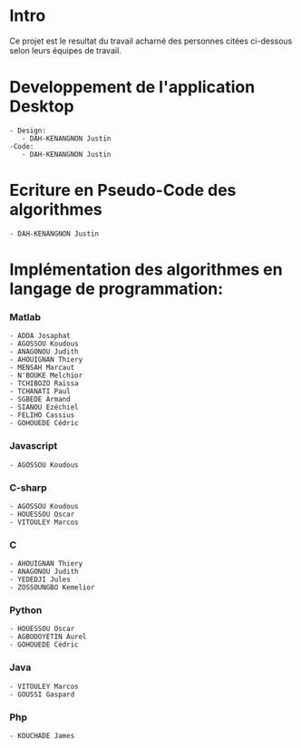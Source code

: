 # Intro

Ce projet est le resultat du travail acharné des personnes citées ci-dessous selon leurs équipes de travail.


# Developpement de l'application Desktop
    - Design:
       - DAH-KENANGNON Justin
    -Code:
       - DAH-KENANGNON Justin



# Ecriture en Pseudo-Code des algorithmes
    - DAH-KENANGNON Justin

# Implémentation des algorithmes en langage de programmation:

### Matlab
    - ADDA Josaphat
    - AGOSSOU Koudous
    - ANAGONOU Judith
    - AHOUIGNAN Thiery
    - MENSAH Marcaut
    - N'BOUKE Melchior
    - TCHIBOZO Raïssa
    - TCHANATI Paul
    - SGBEDE Armand
    - SIANOU Ezéchiel
    - FELIHO Cassius
    - GOHOUEDE Cédric


### Javascript
    - AGOSSOU Koudous

### C-sharp
    - AGOSSOU Koudous
    - HOUESSOU Oscar
    - VITOULEY Marcos

### C
    - AHOUIGNAN Thiery
    - ANAGONOU Judith
    - YEDEDJI Jules
    - ZOSSOUNGBO Kemelior

### Python
    - HOUESSOU Oscar
    - AGBODOYETIN Aurel
    - GOHOUEDE Cédric

### Java
    - VITOULEY Marcos
    - GOUSSI Gaspard


### Php
    - KOUCHADE James